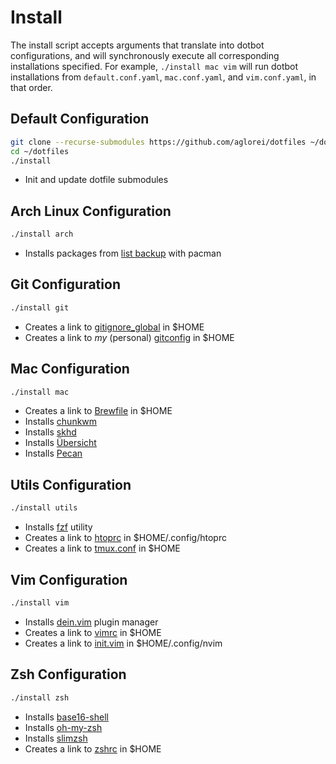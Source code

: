# Install

The install script accepts arguments that translate into dotbot configurations, and will synchronously execute all corresponding installations specified. For example, `./install mac vim` will run dotbot installations from `default.conf.yaml`, `mac.conf.yaml`, and `vim.conf.yaml`, in that order.

## Default Configuration

```sh
git clone --recurse-submodules https://github.com/aglorei/dotfiles ~/dotfiles
cd ~/dotfiles
./install
```

* Init and update dotfile submodules

## Arch Linux Configuration

```sh
./install arch
```

* Installs packages from [list backup](arch/pkglist.txt) with pacman

## Git Configuration

```sh
./install git
```

* Creates a link to [gitignore_global](default/gitignore_global) in $HOME
* Creates a link to _my_ (personal) [gitconfig](default/gitconfig) in $HOME

## Mac Configuration

```sh
./install mac
```

* Creates a link to [Brewfile](mac/Brewfile) in $HOME
* Installs [chunkwm](https://github.com/koekeishiya/chunkwm)
* Installs [skhd](https://github.com/koekeishiya/skhd)
* Installs [Übersicht](https://github.com/felixhageloh/uebersicht)
* Installs [Pecan](https://github.com/aglorei/Pecan.git)

## Utils Configuration

```sh
./install utils
```

* Installs [fzf](https://github.com/junegunn/fzf) utility
* Creates a link to [htoprc](utils/htoprc) in $HOME/.config/htoprc
* Creates a link to [tmux.conf](utils/tmux.conf) in $HOME

## Vim Configuration

```sh
./install vim
```

* Installs [dein.vim](dein) plugin manager
* Creates a link to [vimrc](vim/vimrc) in $HOME
* Creates a link to [init.vim](vim/init.vim) in $HOME/.config/nvim

## Zsh Configuration

```sh
./install zsh
```

* Installs [base16-shell](https://github.com/chriskempson/base16-shell)
* Installs [oh-my-zsh](https://github.com/robbyrussell/oh-my-zsh)
* Installs [slimzsh](https://github.com/changs/slimzsh)
* Creates a link to [zshrc](zsh/zshrc) in $HOME
